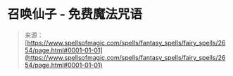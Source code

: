 <!--yml

category: 未分类

date: 2024-06-12 18:36:21

-->

# 召唤仙子 - 免费魔法咒语

> 来源：[https://www.spellsofmagic.com/spells/fantasy_spells/fairy_spells/2654/page.html#0001-01-01](https://www.spellsofmagic.com/spells/fantasy_spells/fairy_spells/2654/page.html#0001-01-01)
